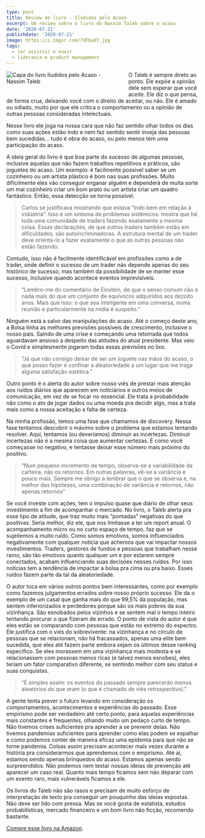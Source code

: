 ```yaml
---
type: post
title: Review de livro - Iludidos pelo Acaso
excerpt: Um review sobre o livro do Nassim Taleb sobre o acaso
date: '2020-07-21'
publishdate: '2020-07-21'
image: https://i.imgur.com/7dFbaXY.jpg
tags:
  - ler assistir e ouvir
  - lideranca e product management
---
```


<a href="https://amzn.to/3eMBOvl"><img src="https://i.imgur.com/7dFbaXY.jpg" alt="Capa do livro Iludidos pelo Acaso - Nassim Taleb" style="max-width: 300px; float: left; margin-right: 20px; margin-bottom: 20px;"></a>


O Taleb é sempre direto ao ponto. Ele expõe a opinião dele sem esperar que você aceite. Ele diz o que pensa, de forma crua, deixando você com o direito de aceitar, ou não. Ele é amado ou odiado, muito por que ele critica o comportamento ou a opinião de outras pessoas consideradas intelectuais. 

Nesse livro ele joga na nossa cara que não faz sentido olhar todos os dias como suas ações estão indo e nem faz sentido sentir inveja das pessoas bem sucedidas... tudo é obra do acaso, ou pelo menos tem uma participação do acaso. 

A ideia geral do livro é que boa parte do sucesso de algumas pessoas, inclusive aquelas que não fazem trabalhos repetitivos e práticos, são joguetes do acaso. Um exemplo: é facilmente possível saber se um cozinheiro ou um artista plástico é bom nas suas profissões. Muito dificilmente eles vão conseguir enganar alguém e dependerá de muita sorte um mal cozinheiro criar um bom prato ou um artista criar um quadro fantástico. Então, essa detecção se torna possível. 

> Carlos se justificava mostrando que estava “indo bem em relação à indústria”. Isso é um sintoma de problemas sistêmicos: mostra que há toda uma comunidade de traders fazendo exatamente a mesma coisa. Essas declarações, de que outros traders também estão em dificuldades, são autoincriminadoras. A estrutura mental de um trader deve orientá-lo a fazer exatamente o que as outras pessoas não estão fazendo.

Contudo, isso não é facilmente identificável em profissões como a de trader, onde definir o sucesso de um trader não depende apenas do seu histórico de sucesso, mas também da possibilidade de se manter esse sucesso, inclusive quando acontece eventos imprevisíveis. 

> “Lembro-me do comentário de Einstein, de que o senso comum não é nada mais do que um conjunto de equívocos adquiridos aos dezoito anos. Mais que isso: o que soa inteligente em uma conversa, numa reunião e particularmente na mídia é suspeito.”

Ninguém está a salvo das manipulações do acaso. Até o começo deste ano, a Bolsa tinha as melhores previsões possíveis de crescimento, inclusive o nosso país. Saindo de uma crise e começando uma retomada que todos aguardavam ansioso a despeito das atitudes do atual presidente. Mas veio o Covid e simplesmente jogaram todas essas previsões no lixo. 

> “Já que não consigo deixar de ser um joguete nas mãos do acaso, o que posso fazer é confinar a aleatoriedade a um lugar que me traga alguma satisfação estética.”

Outro ponto é o alerta do autor sobre nosso viés de prestar mais atenção aos ruídos diários que aparecem em noticiários e outros meios de comunicação, em vez de se focar no essencial. Ele trata a probabilidade não como o ato de jogar dados ou uma moeda pra decidir algo, mas a trata mais como a nossa aceitação a falta de certeza.

Na minha profissão, temos uma fase que chamamos de discovery. Nessa fase tentamos descobrir o máximo sobre o problema que estamos tentando resolver. Aqui, tentamos (ou deveríamos) diminuir as incertezas. Diminuir incertezas não é a mesma coisa que aumentar certezas. É como você começasse no negativo, e tentasse deixar esse número mais próximo do positivo.

> “Num pequeno incremento de tempo, observa-se a variabilidade da carteira, não os retornos. Em outras palavras, vê-se a variância e pouco mais. Sempre me obrigo a lembrar que o que se observa é, na melhor das hipóteses, uma combinação de variância e retornos, não apenas retornos”

Se você investe com ações, tem o impulso quase que diário de olhar seus investimento a fim de acompanhar o mercado. No livro, o Taleb alerta pra esse tipo de atitude, que traz muito mais “pontadas” negativas do que positivas. Seria melhor, diz ele, que nos limitasse a ter um report anual. O acompanhamento micro ou no curto espaço de tempo, faz que se sujeitemos a muito ruído. Como somos emotivos, somos influenciados negativamente com qualquer notícia que achemos que vai impactar nossos investimentos. Traders, gestores de fundos e pessoas que trabalham nesse ramo, são tão emotivos quanto qualquer um e por estarem sempre conectados, acabam influenciando suas decisões nesses ruídos. Por isso notícias tem a tendência de impactar a bolsa pra cima ou pra baixo. Esses ruídos fazem parte da tal da aleatoriedade. 

O autor toca em vários outros pontos bem interessantes, como por exemplo como fazemos julgamentos errados sobre nosso próprio sucesso. Ele da o exemplo de um casal que ganha mais do que 99,5% da população, mas sentem inferiorizados e perdedores porque são os mais pobres da sua vizinhança. São esnobados pelos vizinhos e se sentem mal o tempo inteiro tentando procurar o que fizeram de errado. O ponto de vista do autor é que eles estão se comparando com pessoas que estão no extremo do espectro. Ele justifica com o viés do sobrevivente: na vizinhança e no círculo de pessoas que se relacionam, não há fracassados, apenas uma elite bem sucedida, que eles até fazem parte embora sejam os últimos desse ranking específico. Se eles morassem em uma vizinhança mais modesta e se relacionassem com pessoas menos ricas (e talvez menos esnobes), eles teriam um fator comparativo diferente, se sentindo melhor com seu status e suas conquistas.

> “É simples assim: os eventos do passado sempre parecerão menos aleatórios do que eram (o que é chamado de viés retrospectivo).”

A gente tenta prever o futuro levando em consideração os comportamentos, acontecimentos e experiências do passado. Esse empirismo pode ser verdadeiro até certo ponto, para aquelas experiências mais constantes e frequentes, olhando muito um pedaço curto de tempo. Não tivemos crises suficientes pra aprender a se prevenir delas. Não tivemos pandemias suficientes para aprender como elas podem se espalhar e como podemos conter de maneira eficaz uma epidemia para que não se torne pandemia. Coisas assim precisam acontecer mais vezes durante a história pra considerarmos que aprendemos com o empirismo. Até aí, estamos sendo apenas brinquedos do acaso. Estamos apenas sendo surpreendidos. Não podemos nem testar nossas ideias de prevenção até aparecer um caso real. Quanto mais tempo ficamos sem não deparar com um evento raro, mais vulneráveis ficamos a ele. 

Os livros do Taleb não são rasos e precisam de muito esforço de interpretação de texto pra conseguir um pouquinho das ideias expostas. Não deve ser lido com pressa. Mas se você gosta de estatista, estudos probabilísticas, mercado financeiro e um bom livro não ficção, recomendo bastante.

[Compre esse livro na Amazon](https://amzn.to/3eMBOvl).